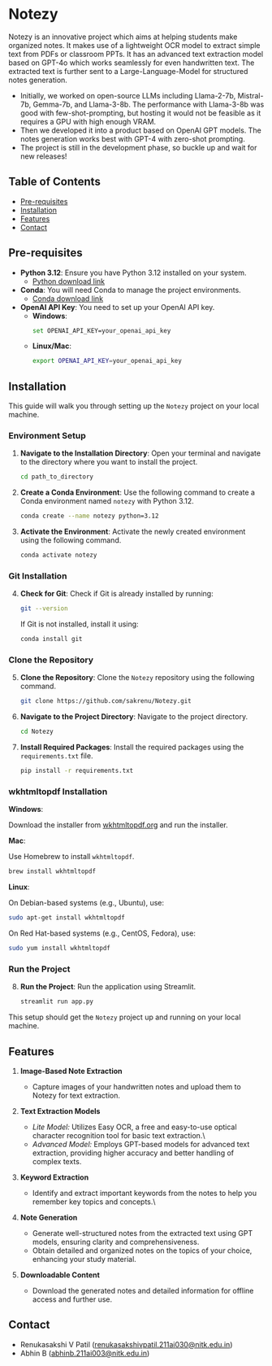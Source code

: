# Notezy

Notezy is an innovative project which aims at helping students make organized notes. It makes use of a lightweight OCR model to extract simple text from PDFs or classroom PPTs. It has an advanced text extraction model based on GPT-4o which works seamlessly for even handwritten text. The extracted text is further sent to a Large-Language-Model for structured notes generation.

- Initially, we worked on open-source LLMs including Llama-2-7b, Mistral-7b, Gemma-7b, and Llama-3-8b. The performance with Llama-3-8b was good with few-shot-prompting, but hosting it would not be feasible as it requires a GPU with high enough VRAM.
- Then we developed it into a product based on OpenAI GPT models. The notes generation works best with GPT-4 with zero-shot prompting.
- The project is still in the development phase, so buckle up and wait for new releases!

## Table of Contents

- [Pre-requisites](#pre-requisites)
- [Installation](#installation)
- [Features](#features)
- [Contact](#contact)

## Pre-requisites

- **Python 3.12**: Ensure you have Python 3.12 installed on your system.
    - [Python download link](https://www.python.org/downloads/release/python-3120/)
- **Conda**: You will need Conda to manage the project environments.
    - [Conda download link](https://docs.anaconda.com/anaconda/install/)
- **OpenAI API Key**: You need to set up your OpenAI API key.
    - **Windows**:
        ```bash
        set OPENAI_API_KEY=your_openai_api_key
        ```
    - **Linux/Mac**:
        ```bash
        export OPENAI_API_KEY=your_openai_api_key
        ```

## Installation

This guide will walk you through setting up the `Notezy` project on your local machine.

### Environment Setup

1. **Navigate to the Installation Directory**:
    Open your terminal and navigate to the directory where you want to install the project.

    ```bash
    cd path_to_directory
    ```

2. **Create a Conda Environment**:
    Use the following command to create a Conda environment named `notezy` with Python 3.12.

    ```bash
    conda create --name notezy python=3.12
    ```

3. **Activate the Environment**:
    Activate the newly created environment using the following command.

    ```bash
    conda activate notezy
    ```

### Git Installation

4. **Check for Git**:
    Check if Git is already installed by running:

    ```bash
    git --version
    ```

    If Git is not installed, install it using:

    ```bash
    conda install git
    ```

### Clone the Repository

5. **Clone the Repository**:
    Clone the `Notezy` repository using the following command.

    ```bash
    git clone https://github.com/sakrenu/Notezy.git
    ```

6. **Navigate to the Project Directory**:
    Navigate to the project directory.

    ```bash
    cd Notezy
    ```

7. **Install Required Packages**:
    Install the required packages using the `requirements.txt` file.

    ```bash
    pip install -r requirements.txt
    ```

### wkhtmltopdf Installation

**Windows**:

Download the installer from [wkhtmltopdf.org](https://wkhtmltopdf.org/downloads.html) and run the installer.

**Mac**:

Use Homebrew to install `wkhtmltopdf`.

```bash
brew install wkhtmltopdf
```

**Linux**:

On Debian-based systems (e.g., Ubuntu), use:

```bash
sudo apt-get install wkhtmltopdf
```

On Red Hat-based systems (e.g., CentOS, Fedora), use:

```bash
sudo yum install wkhtmltopdf
```

### Run the Project

8. **Run the Project**:
    Run the application using Streamlit.

    ```bash
    streamlit run app.py
    ```

This setup should get the `Notezy` project up and running on your local machine.

## Features
1. **Image-Based Note Extraction**

    -  Capture images of your handwritten notes and upload them to Notezy for text extraction.

2. **Text Extraction Models**

    - *Lite Model:* Utilizes Easy OCR, a free and easy-to-use optical character recognition tool for basic text extraction.\
    - *Advanced Model:* Employs GPT-based models for advanced text extraction, providing higher accuracy and better handling of complex texts.

3. **Keyword Extraction**

    - Identify and extract important keywords from the notes to help you remember key topics and concepts.\

4. **Note Generation**

    - Generate well-structured notes from the extracted text using GPT models, ensuring clarity and comprehensiveness.
    - Obtain detailed and organized notes on the topics of your choice, enhancing your study material.

5. **Downloadable Content**

    - Download the generated notes and detailed information for offline access and further use.

## Contact

- Renukasakshi V Patil (renukasakshivpatil.211ai030@nitk.edu.in)
- Abhin B (abhinb.211ai003@nitk.edu.in)
